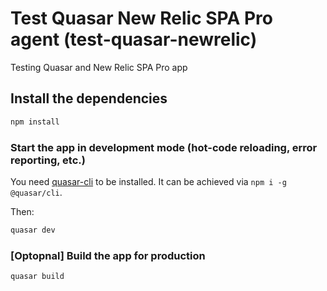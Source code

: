 # Test Quasar New Relic SPA Pro agent (test-quasar-newrelic)

Testing Quasar and New Relic SPA Pro app

## Install the dependencies
```bash
npm install
```

### Start the app in development mode (hot-code reloading, error reporting, etc.)
You need [quasar-cli](https://quasar.dev/quasar-cli/installation) to be installed.  It can be achieved via `npm i -g @quasar/cli`.

Then:
```bash
quasar dev
```

### [Optopnal] Build the app for production
```bash
quasar build
```
